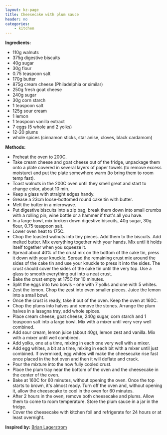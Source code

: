 ```yaml
---
layout: kz-page
title: Cheesecake with plum sauce
header: no
categories:
    - kitchen
---
```


**Ingredients:**

* 110g walnuts
* 375g digestive biscuits
* 40g sugar
* 30g flour 
* 0.75 teaspoon salt
* 170g butter
<nbsp></nbsp>
* 875g cream cheese (Philadelphia or similar)
* 250g fresh goat cheese
* 240g sugar 
* 30g corn starch
* 1 teaspoon salt
* 125g sour cream
* 1 lemon
* 1 teaspoon vanilla extract
* 7 eggs (5 whole and 2 yolks)
<nbsp></nbsp>
* 12-20 plums
* whole spices (cinnamon sticks, star anise, cloves, black cardamom)

**Methods:**

* Preheat the oven to 200C.
* Take cream cheese and goat cheese out of the fridge, unpackage them onto a plate covered in several layers of paper towels (to remove excess moisture) and put the plate somewhere warm (to bring them to room temp fast).
* Toast walnuts in the 200C oven until they smell great and start to change color, about 10 min.
* Keep a glass with straight edges handy.
* Grease a 23cm loose-bottomed round cake tin with butter.
* Melt the butter in a microwave.
* Put digestive biscuits into a zip bag, break them down into small crumbs with a rolling pin, wine bottle or a hammer if that's all you have.
* In a large bowl, mix broken down digestive biscuits, 40g sugar, 30g flour, 0.75 teaspoon salt. 
* Lower oven heat to 175C. 
* Chop the toasted walnuts into tiny pieces. Add them to the biscuits. Add melted butter. Mix everything together with your hands. Mix until it holds itself together when you squeeze it.
* Spread about 40% of the crust mix on the bottom of the cake tin, press it down with your knuckle. Spread the remaining crust mix around the sides of the cake tin and use your knuckle to press it into the sides. The crust should cover the sides of the cake tin until the very top. Use a glass to smooth everything out into a neat crust.
* Bake the crust empty at 175C for 10 minutes.
* Split the eggs into two bowls - one with 7 yolks and one with 5 whites.
* Zest the lemon. Chop the zest into even smaller pieces. Juice the lemon into a small bowl.
* Once the crust is ready, take it out of the oven. Keep the oven at 160C.
* Chop the plums into halves and remove the stones. Arrange the plum halves in a lasagna tray, add whole spices.
* Place cream cheese, goat cheese, 240g sugar, corn starch and 1 teaspoon salt into a large bowl. Mix with a mixer until very very well combined.
* Add sour cream, lemon juice (about 40g), lemon zest and vanilla. Mix with a mixer until well combined.
* Add yolks, one at a time, mixing in each one very well with a mixer.
* Add egg whites, a bit at a time, mixing in each bit with a mixer until just combined. If overmixed, egg whites will make the cheesecake rise fast once placed in the hot oven and then it will deflate and crack. 
* Pour the mixture into the now fully cooled crust. 
* Place the plum tray near the bottom of the oven and the cheesecake in the center of the oven.
* Bake at 160C for 60 minutes, without opening the oven. Once the top starts to brown, it's almost ready. Turn off the oven and, without opening it, allow the cheesecake to cool in the oven for 60 minutes.
* After 2 hours in the oven, remove both cheesecake and plums. Allow them to come to room temperature. Store the plum sauce in a jar in the fridge. 
* Cover the cheesecake with kitchen foil and refrigerate for 24 hours or at least overnight.

**Inspired by:** [Brian Lagerstrom](https://youtu.be/4BTlI9mW-uU)
